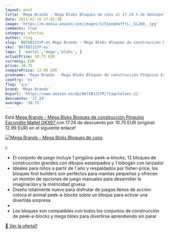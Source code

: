 ```yaml
---
layout: post
title: 'Mega Brands - Mega Bloks Bloques de cons al 17.24 % de descuento'
date: 2021-02-16 17:01:30
image: 'https://m.media-amazon.com/images/I/51eepHaffrL._SL200_.jpg'
comments: true
category: ofertas
author: ring
slug: 'B07XB3J1YP-es Mega Brands - Mega Bloks Bloques de construcción Pinguino...'
sku: 'B07XB3J1YP-es'
tags: [ 'mattel','mega','bloks', ]
actualPrice: 10.75 EUR
currency: EUR
price: 10.75
comparePrice: 12.99 EUR
prodname: 'Mega Brands - Mega Bloks Bloques de construcción Pinguino Escondite  Mattel GKX67 '
country: 'es'
flag: '🇪🇸'
brand: 'Mega Brands'
buyurl: 'https://www.amazon.es/dp/B07XB3J1YP/?tag=tolees-21'
descuento: '17.24'
average: '10.75'
---
```


Está [Mega Brands - Mega Bloks Bloques de construcción Pinguino Escondite  Mattel GKX67 ](https://www.amazon.es/dp/B07XB3J1YP/?tag=tolees-21) con 17.24 de descuento por 10.75 EUR (original: 12.99 EUR) en el siguiente enlace!

[![Mega Brands - Mega Bloks Bloques de cons](https://m.media-amazon.com/images/I/51eepHaffrL._SL200_.jpg)](https://www.amazon.es/dp/B07XB3J1YP/?tag=tolees-21)

ℹ️:

- El conjunto de juego incluye 1 pingüino peek-a-blocks, 12 bloques de construcción grandes con dibujos estampados y 1 tobogán con lanzador
- Ideales para niños a partir de 1 año y respaldados por fisher-price, los bloques first builders son perfectos para manitas pequeñas y ofrecen un montón de opciones de juego manuales para desarrollar la imaginación y la motricidad gruesa
- Diseño totalmente nuevo para disfrutar de juegos llenos de acción: coloca el animal peek-a-blocks sobre un bloque para activar una divertida sorpresa
- ​​
- Los bloques son compatibles con todos los conjuntos de construcción de peek-a-blocks y mega bloks para divertirse aprendiendo sin parar

[🛒 Ver la oferta!!](https://www.amazon.es/dp/B07XB3J1YP/?tag=tolees-21)
